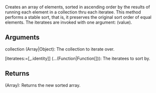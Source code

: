 Creates an array of elements, sorted in ascending order by the results of running each element in a collection thru each iteratee. This method performs a stable sort, that is, it preserves the original sort order of equal elements. The iteratees are invoked with one argument: (value).


## Arguments

collection (Array|Object): The collection to iterate over.

[iteratees:=[_.identity]] (...(Function|Function[])): The iteratees to sort by.

## Returns

(Array): Returns the new sorted array.
